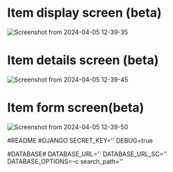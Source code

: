 <h1><strong>Item display screen (beta)</strong></h1>

![Screenshot from 2024-04-05 12-39-35](https://github.com/EnzoFerreira/Marketplace/assets/141665336/68a3d8bb-e724-4426-b39b-f6c40a0231da)
<h1><strong>Item details screen (beta)</strong></h1>

![Screenshot from 2024-04-05 12-39-45](https://github.com/EnzoFerreira/Marketplace/assets/141665336/b38fb600-c682-4f0e-9631-9f6f4ce84b8b)
<h1><strong>Item form screen(beta)</strong></h1>

![Screenshot from 2024-04-05 12-39-50](https://github.com/EnzoFerreira/Marketplace/assets/141665336/23dd1b30-3460-4755-89a7-0262814263eb)

#README
#DJANGO
SECRET_KEY=''
DEBUG=true

#DATABASE#
DATABASE_URL=''
DATABASE_URL_SC=''
DATABASE_OPTIONS=-c search_path=''